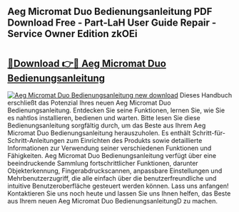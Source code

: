 ## Aeg Micromat Duo Bedienungsanleitung PDF Download Free - Part-LaH User Guide Repair - Service Owner Edition zkOEi

# <h2><a href="http://df2rh4.blite.top/?on=Aeg+Micromat+Duo+Bedienungsanleitung">🔗Download 👉🔴 Aeg Micromat Duo Bedienungsanleitung</a></h2>

[![Aeg Micromat Duo Bedienungsanleitung new download](https://i.imgur.com/lujVjoI.png)](http://df2rh4.blite.top/?on=Aeg+Micromat+Duo+Bedienungsanleitung)
Dieses Handbuch erschließt das Potenzial Ihres neuen Aeg Micromat Duo Bedienungsanleitung. Entdecken Sie seine Funktionen, lernen Sie, wie Sie es nahtlos installieren, bedienen und warten. Bitte lesen Sie diese Bedienungsanleitung sorgfältig durch, um das Beste aus Ihrem Aeg Micromat Duo Bedienungsanleitung herauszuholen. Es enthält Schritt-für-Schritt-Anleitungen zum Einrichten des Produkts sowie detaillierte Informationen zur Verwendung seiner verschiedenen Funktionen und Fähigkeiten. Aeg Micromat Duo Bedienungsanleitung verfügt über eine beeindruckende Sammlung fortschrittlicher Funktionen, darunter Objekterkennung, Fingerabdruckscannen, anpassbare Einstellungen und Mehrbenutzerzugriff, die alle einfach über die benutzerfreundliche und intuitive Benutzeroberfläche gesteuert werden können. Lass uns anfangen! Kontaktieren Sie uns noch heute und lassen Sie uns Ihnen helfen, das Beste aus Ihrem neuen Aeg Micromat Duo BedienungsanleitungD zu machen.

